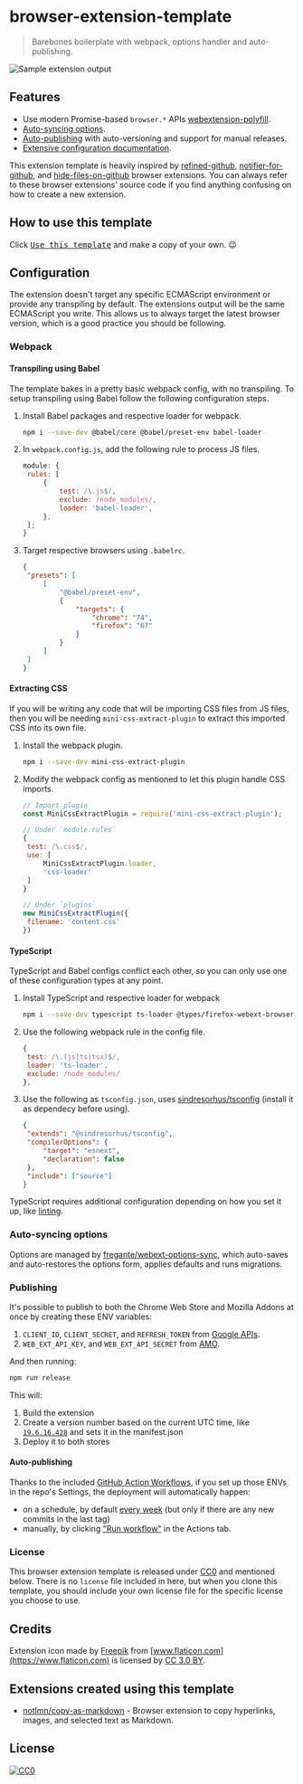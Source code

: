 # browser-extension-template

[link-webext-polyfill]: https://github.com/mozilla/webextension-polyfill
[link-rgh]: https://github.com/sindresorhus/refined-github
[link-ngh]: https://github.com/sindresorhus/notifier-for-github
[link-hfog]: https://github.com/sindresorhus/hide-files-on-github
[link-tsconfig]: https://github.com/sindresorhus/tsconfig
[link-xo-ts]: https://github.com/xojs/eslint-config-xo-typescript
[link-options-sync]: https://github.com/fregante/webext-options-sync
[link-cws-keys]: https://github.com/DrewML/chrome-webstore-upload/blob/master/How%20to%20generate%20Google%20API%20keys.md
[link-amo-keys]: https://addons.mozilla.org/en-US/developers/addon/api/key

> Barebones boilerplate with webpack, options handler and auto-publishing.

![Sample extension output](media/previewer.png)

## Features

- Use modern Promise-based `browser.*` APIs [webextension-polyfill][link-webext-polyfill].
- [Auto-syncing options](#auto-syncing-options).
- [Auto-publishing](#publishing) with auto-versioning and support for manual releases.
- [Extensive configuration documentation](#configuration).

This extension template is heavily inspired by [refined-github][link-rgh], [notifier-for-github][link-ngh], and [hide-files-on-github][link-hfog] browser extensions. You can always refer to these browser extensions' source code if you find anything confusing on how to create a new extension.

## How to use this template

Click [<kbd>Use this template</kbd>](https://github.com/notlmn/browser-extension-template/generate) and make a copy of your own. 😉

## Configuration

The extension doesn't target any specific ECMAScript environment or provide any transpiling by default. The extensions output will be the same ECMAScript you write. This allows us to always target the latest browser version, which is a good practice you should be following.

### Webpack

#### Transpiling using Babel

The template bakes in a pretty basic webpack config, with no transpiling. To setup transpiling using Babel follow the following configuration steps.

1. Install Babel packages and respective loader for webpack.

   ```sh
   npm i --save-dev @babel/core @babel/preset-env babel-loader
   ```

1. In `webpack.config.js`, add the following rule to process JS files.

   ```js
   module: {
   	rules: [
   		{
   			test: /\.js$/,
   			exclude: /node_modules/,
   			loader: 'babel-loader',
   		},
   	];
   }
   ```

1. Target respective browsers using `.babelrc`.

   ```json
   {
   	"presets": [
   		[
   			"@babel/preset-env",
   			{
   				"targets": {
   					"chrome": "74",
   					"firefox": "67"
   				}
   			}
   		]
   	]
   }
   ```

#### Extracting CSS

If you will be writing any code that will be importing CSS files from JS files, then you will be needing `mini-css-extract-plugin` to extract this imported CSS into its own file.

1. Install the webpack plugin.

   ```sh
   npm i --save-dev mini-css-extract-plugin
   ```

1. Modify the webpack config as mentioned to let this plugin handle CSS imports.

   ```js
   // Import plugin
   const MiniCssExtractPlugin = require('mini-css-extract-plugin');

   // Under `module.rules`
   {
   	test: /\.css$/,
   	use: [
   		MiniCssExtractPlugin.loader,
   		'css-loader'
   	]
   }

   // Under `plugins`
   new MiniCssExtractPlugin({
   	filename: 'content.css'
   })
   ```

#### TypeScript

TypeScript and Babel configs conflict each other, so you can only use one of these configuration types at any point.

1. Install TypeScript and respective loader for webpack

   ```sh
   npm i --save-dev typescript ts-loader @types/firefox-webext-browser
   ```

1. Use the following webpack rule in the config file.

   ```js
   {
   	test: /\.(js|ts|tsx)$/,
   	loader: 'ts-loader',
   	exclude: /node_modules/
   },
   ```

1. Use the following as `tsconfig.json`, uses [sindresorhus/tsconfig][link-tsconfig] (install it as dependecy before using).

   ```json
   {
   	"extends": "@sindresorhus/tsconfig",
   	"compilerOptions": {
   		"target": "esnext",
   		"declaration": false
   	},
   	"include": ["source"]
   }
   ```

TypeScript requires additional configuration depending on how you set it up, like [linting][link-xo-ts].

### Auto-syncing options

Options are managed by [fregante/webext-options-sync][link-options-sync], which auto-saves and auto-restores the options form, applies defaults and runs migrations.

### Publishing

It's possible to publish to both the Chrome Web Store and Mozilla Addons at once by creating these ENV variables:

1. `CLIENT_ID`, `CLIENT_SECRET`, and `REFRESH_TOKEN` from [Google APIs][link-cws-keys].
1. `WEB_EXT_API_KEY`, and `WEB_EXT_API_SECRET` from [AMO][link-amo-keys].

And then running:

```sh
npm run release
```

This will:

1. Build the extension
1. Create a version number based on the current UTC time, like [`19.6.16.428`](https://github.com/fregante/daily-version) and sets it in the manifest.json
1. Deploy it to both stores

#### Auto-publishing

Thanks to the included [GitHub Action Workflows](.github/workflows), if you set up those ENVs in the repo's Settings, the deployment will automatically happen:

- on a schedule, by default [every week](.github/workflows/deploy-automatic.yml) (but only if there are any new commits in the last tag)
- manually, by clicking ["Run workflow"](https://github.blog/changelog/2020-07-06-github-actions-manual-triggers-with-workflow_dispatch/) in the Actions tab.

### License

This browser extension template is released under [CC0](#license) and mentioned below. There is no `license` file included in here, but when you clone this template, you should include your own license file for the specific license you choose to use.

## Credits

Extension icon made by [Freepik](https://www.freepik.com) from [www.flaticon.com](https://www.flaticon.com) is licensed by [CC 3.0 BY](http://creativecommons.org/licenses/by/3.0).

## Extensions created using this template

- [notlmn/copy-as-markdown](https://github.com/notlmn/copy-as-markdown) - Browser extension to copy hyperlinks, images, and selected text as Markdown.

## License

[![CC0](https://mirrors.creativecommons.org/presskit/buttons/88x31/svg/cc-zero.svg)](https://creativecommons.org/publicdomain/zero/1.0/)
